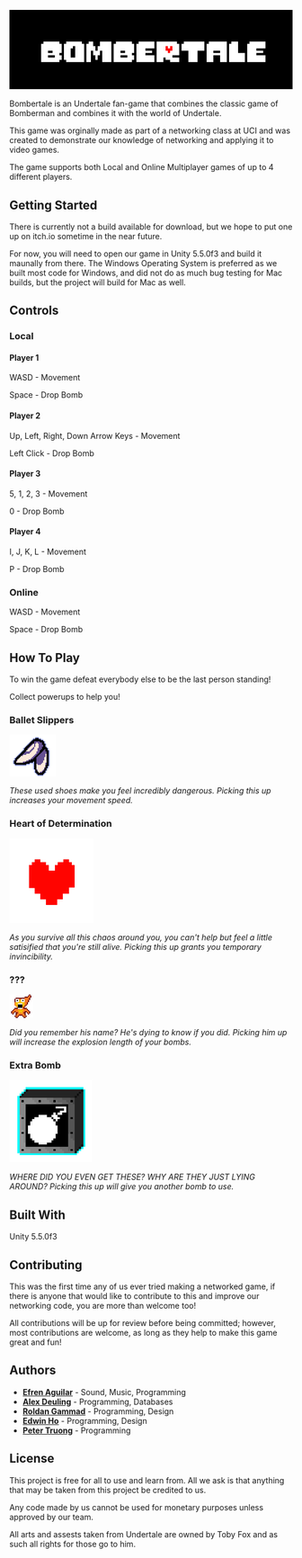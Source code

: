 [<img src="Bombertale/Assets/Art/UI/MenuBlack.png">]()

Bombertale is an Undertale fan-game that combines the classic game of Bomberman and combines it with the world of Undertale.

This game was orginally made as part of a networking class at UCI and was created to demonstrate our knowledge of networking and applying it to video games.

The game supports both Local and Online Multiplayer games of up to 4 different players.


## Getting Started

There is currently not a build available for download, but we hope to put one up on itch.io sometime in the near future.

For now, you will need to open our game in Unity 5.5.0f3 and build it maunally from there. The Windows Operating System is preferred as we built most code for Windows, and did not do as much bug testing for Mac builds, but the project will build for Mac as well.

## Controls
### Local

#### Player 1

WASD - Movement

Space - Drop Bomb

#### Player 2

Up, Left, Right, Down Arrow Keys - Movement

Left Click - Drop Bomb

#### Player 3

5, 1, 2, 3 - Movement

0 - Drop Bomb

#### Player 4

I, J, K, L - Movement

P - Drop Bomb

### Online

WASD - Movement

Space - Drop Bomb

## How To Play
To win the game defeat everybody else to be the last person standing!

Collect powerups to help you!

### Ballet Slippers
[<img src="Bombertale/Assets/Art/BalletSlippers.png">]()

_These used shoes make you feel incredibly dangerous. Picking this up increases your movement speed._

### Heart of Determination
[<img src="Bombertale/Assets/Art/Heart.png">]()

_As you survive all this chaos around you, you can't help but feel a little satisified that you're still alive. Picking this up grants you temporary invincibility._

### ???
[<img src="Bombertale/Assets/Art/Hfman3.png">]()

_Did you remember his name? He's dying to know if you did. Picking him up will increase the explosion length of your bombs._

### Extra Bomb
[<img src="Bombertale/Assets/Art/power_up4.png">]()

_WHERE DID YOU EVEN GET THESE? WHY ARE THEY JUST LYING AROUND? Picking this up will give you another bomb to use._


## Built With
Unity 5.5.0f3

## Contributing
This was the first time any of us ever tried making a networked game, if there is anyone that would like to contribute to this and improve our networking code, you are more than welcome too!

All contributions will be up for review before being committed; however, most contributions are welcome, as long as they help to make this game great and fun!

## Authors
* [**Efren Aguilar**](https://github.com/efrenaguilar95) - Sound, Music, Programming
* [**Alex Deuling**](https://github.com/apedestrian) - Programming, Databases
* [**Roldan Gammad**](https://github.com/rgammad) - Programming, Design
* [**Edwin Ho**](https://edwinho555.itch.io/) - Programming, Design
* [**Peter Truong**](https://pgtruong.github.io/) - Programming


## License

This project is free for all to use and learn from. All we ask is that anything that may be taken from this project be credited to us.

Any code made by us cannot be used for monetary purposes unless approved by our team.

All arts and assests taken from Undertale are owned by Toby Fox and as such all rights for those go to him.
